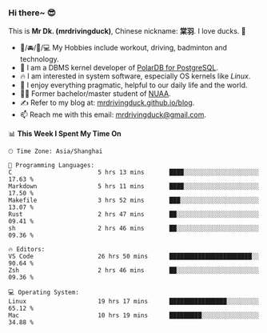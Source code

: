 ### Hi there~ 😎

This is **Mr Dk. (mrdrivingduck)**, Chinese nickname: **棠羽**. I love ducks. 🦆

- 💪/🚘/🏸/💻 My Hobbies include workout, driving, badminton and technology.
- 🍊 I am a DBMS kernel developer of [PolarDB for PostgreSQL](https://github.com/ApsaraDB/PolarDB-for-PostgreSQL).
- 🔥 I am interested in system software, especially OS kernels like *Linux*.
- 🔧 I enjoy everything pragmatic, helpful to our daily life and the world.
- 👨‍🎓 Former bachelor/master student of [NUAA](https://en.wikipedia.org/wiki/Nanjing_University_of_Aeronautics_and_Astronautics).
- ✍ Refer to my blog at: [mrdrivingduck.github.io/blog](https://mrdrivingduck.github.io/blog/).
- 📫 Reach me with this email: [mrdrivingduck@gmail.com](mailto:mrdrivingduck@gmail.com).

<!--START_SECTION:waka-->
📊 **This Week I Spent My Time On** 

```text
🕑︎ Time Zone: Asia/Shanghai

💬 Programming Languages: 
C                        5 hrs 13 mins       ████░░░░░░░░░░░░░░░░░░░░░   17.63 % 
Markdown                 5 hrs 11 mins       ████░░░░░░░░░░░░░░░░░░░░░   17.50 % 
Makefile                 3 hrs 52 mins       ███░░░░░░░░░░░░░░░░░░░░░░   13.07 % 
Rust                     2 hrs 47 mins       ██░░░░░░░░░░░░░░░░░░░░░░░   09.41 % 
sh                       2 hrs 46 mins       ██░░░░░░░░░░░░░░░░░░░░░░░   09.36 % 

🔥 Editors: 
VS Code                  26 hrs 50 mins      ███████████████████████░░   90.64 % 
Zsh                      2 hrs 46 mins       ██░░░░░░░░░░░░░░░░░░░░░░░   09.36 % 

💻 Operating System: 
Linux                    19 hrs 17 mins      ████████████████░░░░░░░░░   65.12 % 
Mac                      10 hrs 19 mins      █████████░░░░░░░░░░░░░░░░   34.88 % 
```


<!--END_SECTION:waka-->

<!-- ![Mr Dk.'s GitHub Stats](https://github-readme-stats.vercel.app/api?username=mrdrivingduck&count_private&show_icons=true&theme=buefy) -->

<!-- ![Most Used Languages](https://github-readme-stats.vercel.app/api/top-langs/?username=mrdrivingduck&exclude_repo=mips32-CPU,snort-tcp-socket&theme=buefy&layout=compact&langs_count=10) -->


<!--
**mrdrivingduck/mrdrivingduck** is a ✨ _special_ ✨ repository because its `README.md` (this file) appears on your GitHub profile.

Here are some ideas to get you started:

- 🔭 I’m currently working on ...
- 🌱 I’m currently learning ...
- 👯 I’m looking to collaborate on ...
- 🤔 I’m looking for help with ...
- 💬 Ask me about ...
- 📫 How to reach me: ...
- 😄 Pronouns: ...
- ⚡ Fun fact: ...
-->
